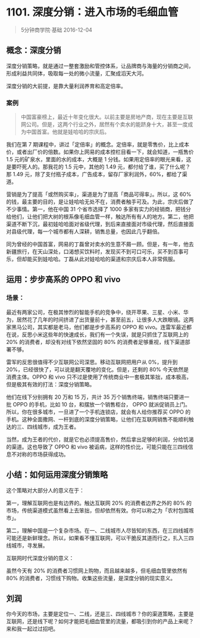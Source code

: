 # 1101. 深度分销：进入市场的毛细血管
> 5分钟商学院·基础
2016-12-04

## 概念：深度分销
深度分销策略，就是通过一整套激励和管控体系，让品牌商与海量的分销商之间，形成利益共同体，吸取每一处的微小流量，汇聚成滔天大河。 

深度分销的大前提，是靠大量利润养育和高定倍率。

### 案例

> 中国富豪榜上，最近十年变化很大。以前主要是房地产商，现在主要是互联网公司。但是，这两个行业之外，居然有个卖水的能跻身十大，甚至一度成为中国首富。他就是娃哈哈的宗庆后。

我们在第 7 期课程中，讲过「定倍率」的概念。定倍率，就是零售价，比上成本价，或者出厂价的倍数。如果你上网易的成本控栏目看一下，就会知道，一瓶售价 1.5 元的矿泉水，里面的水的成本，大概是 1 分钱。如果用定倍率的眼光来看，这是要吓死人的。那我花的 1.5 元中，其他的 1.49 元，都付给了谁，买了什么呢？那 1.49 元，除了支付瓶子成本，广告成本，留存厂家利润外，60%，都给了渠道。

营销是为了提高「或然购买率」，渠道是为了提高「商品可得率」。所以，这 60% 的钱，最主要的目的，是让娃哈哈无处不在，消费者触手可及。为此，宗庆后做了不少事情。第一，他在中国 31 个省市选择了 1000 多家有实力的经销商，把钱分给他们，让他们把大树的根系像毛细血管一样，触达所有有人的地方。第二，他把渠道不断下沉，最初娃哈哈面对省级代理，到后来直接面对市级代理，然后直接面对县级代理，每一个城市都有人深耕，销售总量，也因此几乎翻倍。

同为曾经的中国首富，网易的丁磊曾对卖水的生意不屑一顾。但是，有一年，他去新疆旅行，在天山深处，口渴想买饮料时，发现买不到可口可乐，买不到百事可乐，但却能买到娃哈哈。丁磊从此对娃哈哈的渠道和宗庆后本人非常佩服。

## 运用：步步高系的 OPPO 和 vivo

### 场景：
最近有两家公司，在极其惨烈的智能手机的竞争中，绕开苹果、三星、小米、华为，居然花了几年的时间挤进了出货量前十，甚至前五，让很多人大跌眼镜。这两家黑马公司，其实都是老马，他们都是步步高系的 OPPO 和 vivo。连雷军最近都在说，反思小米这些年的快速成长，我们有一个失误，就是只抓住了互联网上的 20% 的消费者，却没有对线下依然坚固的 80% 的消费者足够重视，线下渠道部署不够。

雷军的反思很值得不少互联网公司深思。移动互联网把用户从 0%，提升到 20%，已经很快了，可以说是翻天覆地的变化。但是，还剩的 80% 今天依然是消费主体。OPPO 和 vivo 只不过是使用了传统商业中一套极其笨拙，成本极高，但是极其有效的打法：深度分销策略。

他们在线下分别拥有 20 万和 15 万，共计 35 万个销售终端，销售终端只要进一批 OPPO 的手机，比如 10 台，和摆放一个销售柜台， OPPO 就派促销员上门。所以，你在很多城市，一旦进了一个手机连锁店，就会有人给你推荐买 OPPO 的手机。这种全面撒网、一杆到底的深度分销策略，让他们在互联网销售不能顺利触达的三、四线城市，成为王者。

当然，成为王者的代价，就是它也必须提高售价，然后拿出足够的利润，分给饥渴的渠道。这也导致了 OPPO 和 vivo 被诟病，这样的性价比，可能只能在三四线信息不对称的市场获得成功。

## 小结：如何运用深度分销策略
这个策略对大部分人的意义在于：

第一，理解互联网也是有边界的。触达互联网 20% 的消费者边界之外的 80% 的市场，传统渠道模式虽然看上去笨拙，但却依然有效。你可以称之为「农村包围城市」。

第二，理解中国是一个复杂市场。在一、二线城市人尽皆知的东西，在三四线城市可能还是新鲜理念。所以，如果看不懂互联网，可以干脆反其道而行之，扎入三四线城市，寻发展。

互联网时代深度分销的意义：

虽然今天有 20% 的消费者习惯网上购物，而且越来越多，但毛细血管里依然有 80% 的消费者，习惯线下购物。收集这些流量，是深度分销的现实意义。

## 刘润
你今天的市场，主要是定位一、二线，还是三、四线城市？你的渠道策略，主要是互联网，还是线下呢？如何才能把毛细血管里的流量，都吸引到你的产品上来呢？ 来和我一起过过招吧。

